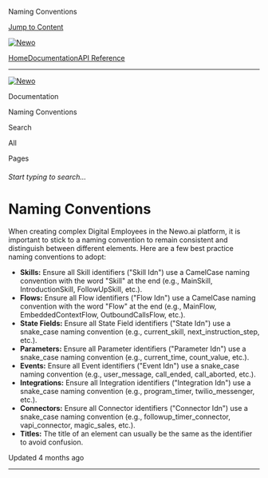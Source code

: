 Naming Conventions

[Jump to Content](#content)

[![Newo](https://files.readme.io/895bdeef8322f081f6d0f4507a17e414930dfddfddf1de452f458dc00698ca84-small-svgviewer-png-output_9.png)](/)

[Home](/)[Documentation](/docs)[API Reference](/reference)

* * *

[![Newo](https://files.readme.io/895bdeef8322f081f6d0f4507a17e414930dfddfddf1de452f458dc00698ca84-small-svgviewer-png-output_9.png)](/)

Documentation

Naming Conventions

Search

All

Pages

###### Start typing to search…

# Naming Conventions

When creating complex Digital Employees in the Newo.ai platform, it is important to stick to a naming convention to remain consistent and distinguish between different elements. Here are a few best practice naming conventions to adopt:

*   **Skills:** Ensure all Skill identifiers ("Skill Idn") use a CamelCase naming convention with the word "Skill" at the end (e.g., MainSkill, IntroductionSkill, FollowUpSkill, etc.).
*   **Flows:** Ensure all Flow identifiers ("Flow Idn") use a CamelCase naming convention with the word "Flow" at the end (e.g., MainFlow, EmbeddedContextFlow, OutboundCallsFlow, etc.).
*   **State Fields:** Ensure all State Field identifiers ("State Idn") use a snake\_case naming convention (e.g., current\_skill, next\_instruction\_step, etc.).
*   **Parameters:** Ensure all Parameter identifiers ("Parameter Idn") use a snake\_case naming convention (e.g., current\_time, count\_value, etc.).
*   **Events:** Ensure all Event identifiers ("Event Idn") use a snake\_case naming convention (e.g., user\_message, call\_ended, call\_aborted, etc.).
*   **Integrations:** Ensure all Integration identifiers ("Integration Idn") use a snake\_case naming convention (e.g., program\_timer, twilio\_messenger, etc.).
*   **Connectors:** Ensure all Connector identifiers ("Connector Idn") use a snake\_case naming convention (e.g., followup\_timer\_connector, vapi\_connector, magic\_sales, etc.).
*   **Titles:** The title of an element can usually be the same as the identifier to avoid confusion.

Updated 4 months ago

* * *
